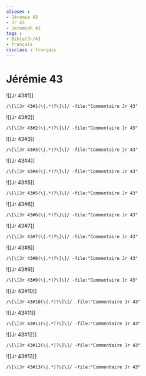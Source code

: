 ```yaml
---
aliases : 
- Jérémie 43
- Jr 43
- Jeremiah 43
tags : 
- Bible/Jr/43
- français
cssclass : français
---
```


# Jérémie 43

![[Jr 43#1]]

```query
/\[\[Jr 43#1(\|.*)?\]\]/ -file:"Commentaire Jr 43"
```

![[Jr 43#2]]

```query
/\[\[Jr 43#2(\|.*)?\]\]/ -file:"Commentaire Jr 43"
```

![[Jr 43#3]]

```query
/\[\[Jr 43#3(\|.*)?\]\]/ -file:"Commentaire Jr 43"
```

![[Jr 43#4]]

```query
/\[\[Jr 43#4(\|.*)?\]\]/ -file:"Commentaire Jr 43"
```

![[Jr 43#5]]

```query
/\[\[Jr 43#5(\|.*)?\]\]/ -file:"Commentaire Jr 43"
```

![[Jr 43#6]]

```query
/\[\[Jr 43#6(\|.*)?\]\]/ -file:"Commentaire Jr 43"
```

![[Jr 43#7]]

```query
/\[\[Jr 43#7(\|.*)?\]\]/ -file:"Commentaire Jr 43"
```

![[Jr 43#8]]

```query
/\[\[Jr 43#8(\|.*)?\]\]/ -file:"Commentaire Jr 43"
```

![[Jr 43#9]]

```query
/\[\[Jr 43#9(\|.*)?\]\]/ -file:"Commentaire Jr 43"
```

![[Jr 43#10]]

```query
/\[\[Jr 43#10(\|.*)?\]\]/ -file:"Commentaire Jr 43"
```

![[Jr 43#11]]

```query
/\[\[Jr 43#11(\|.*)?\]\]/ -file:"Commentaire Jr 43"
```

![[Jr 43#12]]

```query
/\[\[Jr 43#12(\|.*)?\]\]/ -file:"Commentaire Jr 43"
```

![[Jr 43#13]]

```query
/\[\[Jr 43#13(\|.*)?\]\]/ -file:"Commentaire Jr 43"
```

